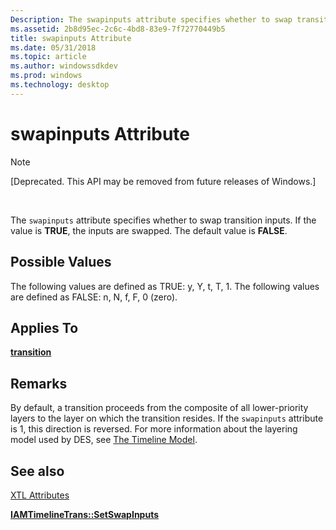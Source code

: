 ```yaml
---
Description: The swapinputs attribute specifies whether to swap transition inputs. If the value is TRUE, the inputs are swapped. The default value is FALSE.
ms.assetid: 2b8d95ec-2c6c-4bd8-83e9-7f72770449b5
title: swapinputs Attribute
ms.date: 05/31/2018
ms.topic: article
ms.author: windowssdkdev
ms.prod: windows
ms.technology: desktop
---
```


# swapinputs Attribute

> [!Note]  
> \[Deprecated. This API may be removed from future releases of Windows.\]

 

The `swapinputs` attribute specifies whether to swap transition inputs. If the value is **TRUE**, the inputs are swapped. The default value is **FALSE**.

## Possible Values

The following values are defined as TRUE: y, Y, t, T, 1. The following values are defined as FALSE: n, N, f, F, 0 (zero).

## Applies To

[**transition**](transition-element.md)

## Remarks

By default, a transition proceeds from the composite of all lower-priority layers to the layer on which the transition resides. If the `swapinputs` attribute is 1, this direction is reversed. For more information about the layering model used by DES, see [The Timeline Model](the-timeline-model.md).

## See also

<dl> <dt>

[XTL Attributes](xtl-attributes.md)
</dt> <dt>

[**IAMTimelineTrans::SetSwapInputs**](iamtimelinetrans-setswapinputs.md)
</dt> </dl>

 

 



